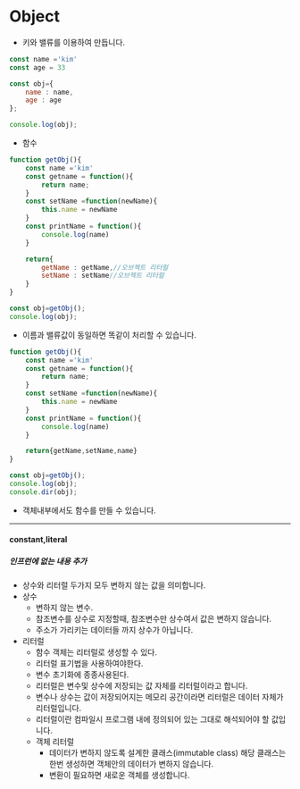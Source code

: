 Object
===
* 키와 밸류를 이용하여 만듭니다.
```js
const name ='kim'
const age = 33

const obj={
    name : name,
    age : age
};

console.log(obj);
```
* 함수
```js
function getObj(){
    const name ='kim'
    const getname = function(){
        return name;
    }
    const setName =function(newName){
        this.name = newName
    }
    const printName = function(){
        console.log(name)
    }

    return{
        getName : getName,//오브젝트 리터럴
        setName : setName//오브젝트 리터럴
    }
}

const obj=getObj();
console.log(obj);
```
* 이름과 밸류값이 동일하면 똑같이 처리할 수 있습니다.
```js
function getObj(){
    const name ='kim'
    const getname = function(){
        return name;
    }
    const setName =function(newName){
        this.name = newName
    }
    const printName = function(){
        console.log(name)
    }

    return{getName,setName,name}
}

const obj=getObj();
console.log(obj);
console.dir(obj);
```
* 객체내부에서도 함수를 만들 수 있습니다.
---
#### constant,literal
##### 인프런에 없는 내용 추가
* 상수와 리터럴 두가지 모두 변하지 않는 값을 의미합니다.
* 상수
    * 변하지 않는 변수.
    * 참조변수를 상수로 지정할때, 참조변수만 상수여서 값은 변하지 않습니다.
    * 주소가 가리키는 데이터들 까지 상수가 아닙니다.
* 리터럴
    * 함수 객체는 리터럴로 생성할 수 있다.
    * 리터럴 표기법을 사용하여야한다.
    * 변수 초기화에 종종사용된다.
    * 리터럴은 변수및 상수에 저장되는 값 자체를 리터럴이라고 합니다.
    * 변수나 상수는 값이 저장되어지는 메모리 공간이라면 리터럴은 데이터 자체가 리터럴입니다.
    * 리터럴이란 컴파일시 프로그램 내에 정의되어 있는 그대로 해석되어야 할 값입니다.
    * 객체 리터럴
        * 데이터가 변하지 않도록 설계한 클래스(immutable class) 해당 클래스는 한번 생성하면 객체안의 데이터가 변하지 않습니다.
        * 변환이 필요하면 새로운 객체를 생성합니다.

